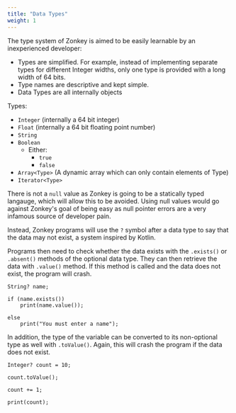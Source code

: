 ```yaml
---
title: "Data Types"
weight: 1
---
```


The type system of Zonkey is aimed to be easily learnable by an inexperienced developer:

- Types are simplified. For example, instead of implementing separate types for different Integer widths, only one type is provided with a long width of 64 bits.
- Type names are descriptive and kept simple.
- Data Types are all internally objects

Types:
- `Integer` (internally a 64 bit integer)
- `Float` (internally a 64 bit floating point number)
- `String`
- `Boolean`
	- Either:
		- `true`
		- `false`
- `Array<Type>` (A dynamic array which can only contain elements of Type)
- `Iterator<Type>`

There is not a `null` value as Zonkey is going to be a statically typed langauge, which will allow this to be avoided. Using null values would go against Zonkey's goal of being easy as null pointer errors are a very infamous source of developer pain.

Instead, Zonkey programs will use the `?` symbol after a data type to say that the data may not exist, a system inspired by Kotlin.

Programs then need to check whether the data exists with the `.exists()` or `.absent()` methods of the optional data type. They can then retrieve the data with `.value()` method. If this method is called and the data does not exist, the program will crash.

```zonkey
String? name;

if (name.exists())
	print(name.value());

else
	print("You must enter a name");
```

In addition, the type of the variable can be converted to its non-optional type as well with `.toValue()`. Again, this will crash the program if the data does not exist.

```zonkey
Integer? count = 10;

count.toValue();

count += 1;

print(count);
```
